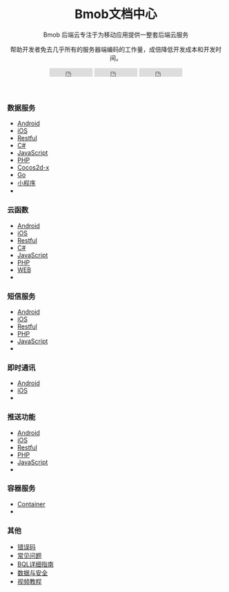 <div id="loading">
<div>
<h1></h1>
<div class="loading">
    <span></span>
    <span></span>
    <span></span>
    <span></span>
    <span></span>
    <span></span>
    <span></span>
</div>
</div>
</div>
<div class="page-wrapper">
<header class="header text-center">
    <div class="container">
        <div class="branding">
            <h1 class="logo">
                <span class="text-highlight">Bmob</span><span class="text-bold">文档中心</span>
            </h1>
        </div>
        <div class="tagline">
            <p>Bmob 后端云专注于为移动应用提供一整套后端云服务</p>
            <p>帮助开发者免去几乎所有的服务器端编码的工作量，成倍降低开发成本和开发时间。</p>
        </div><!--//tagline-->
        <div class="social-container">
        <iframe src="https://ghbtns.com/github-btn.html?user=bmob&repo=bmobdocs&type=watch&count=true&v=2" frameborder="0" scrolling="0" width="100px" height="20px"></iframe>
        <iframe src="https://ghbtns.com/github-btn.html?user=bmob&repo=bmobdocs&type=star&count=true" frameborder="0" scrolling="0" width="100px" height="20px"></iframe>
        <iframe src="https://ghbtns.com/github-btn.html?user=bmob&repo=bmobdocs&type=fork&count=true" frameborder="0" scrolling="0" width="100px" height="20px"></iframe>
         </div>
    </div>
</header>
<section class="cards-section text-center">
<div class="container">
<div id="cards-wrapper" class="cards-wrapper row">
    <div class="item item-blue col-md-4 col-sm-6 col-xs-6">
        <div class="item-inner">
            <div class="icon-holder">
                <i class="icon o1"></i>
            </div>
            <h3 class="title">数据服务</h3>
            <div class="text-left">
                <ul class="links">
                  <li><s class="languageType"></s><a href="./data/android/index.html" class="intro" >Android</a></li>
                  <li><s class="languageType" style="background-position:left -26px;"></s><a href="./data/ios/index.html" class="intro" >iOS</a></li>
                  <li><s class="languageType"  style="background-position:left -52px;"></s><a href="./data/restful/index.html" class="intro" >Restful</a></li>
                  <li><s class="languageType"  style="background-position:left -80px;"></s><a href="./data/csharp/index.html" class="intro" >C#</a></li>
                  <li><s class="languageType" style="background-position:left -106px;"></s><a href="./data/javascript/index.html" class="intro" >JavaScript</a></li>
                  <li><s class="languageType" style="background-position:left 216px;"></s><a href="./data/php/index.html" class="intro" >PHP</a></li>
                  <li><s class="languageType"  style="background-position:left -214px;"></s><a href="./data/cocos2d-x/index.html" class="intro" >Cocos2d-x</a></li>
                  <li><s class="languageType" style="background-position:left 243px;"></s><a href="./data/go/index.html" class="intro" >Go</a></li>
                  <li><s class="languageType" style="background-position:left 29px;"></s><a href="./data/wechat_app/index.html" class="intro" >小程序</a></li>
                  <li></li>
                </ul>
            </div>
        </div><!--//item-inner-->
    </div><!--//item-->
    <div class="item item-blue col-md-4 col-sm-6 col-xs-6">
        <div class="item-inner">
            <div class="icon-holder">
                <i class="icon o2"></i>
            </div>
            <h3 class="title">云函数</h3>
            <div class="text-left">
                <ul class="links">
                  <li><s class="languageType"></s><a href="./cloud_function/android/index.html" class="intro" >Android</a></li>
                  <li><s class="languageType" style="background-position:left -26px;"></s><a href="./cloud_function/ios/index.html" class="intro" >iOS</a></li>
                  <li><s class="languageType"  style="background-position:left -52px;"></s><a href="./cloud_function/restful/index.html" class="intro" >Restful</a></li>
                  <li><s class="languageType"  style="background-position:left -80px;"></s><a href="./cloud_function/csharp/index.html" class="intro" >C#</a></li>
                  <li><s class="languageType" style="background-position:left -106px;"></s><a href="./cloud_function/javascript/index.html" class="intro" >JavaScript</a></li>
                  <li><s class="languageType" style="background-position:left 216px;"></s><a href="./cloud_function/php/index.html" class="intro" >PHP</a></li>
                  <li><s class="languageType" style="background-position:left 81px;"></s><a href="./cloud_function/web/index.html" class="intro" >WEB</a></li>
                  <li></li>
                </ul>
            </div>
        </div><!--//item-inner-->
    </div><!--//item-->
    <div class="item item-blue item-2 col-md-4 col-sm-6 col-xs-6">
        <div class="item-inner">
            <div class="icon-holder">
                <i class="icon o3"></i>
            </div>
            <h3 class="title">短信服务</h3>
            <div class="text-left">
                <ul class="links">
                  <li><s class="languageType"></s><a href="./sms/android/index.html" class="intro" >Android</a></li>
                  <li><s class="languageType" style="background-position:left -26px;"></s><a href="./sms/ios/index.html" class="intro" >iOS</a></li>
                  <li><s class="languageType"  style="background-position:left -52px;"></s><a href="./sms/restful/index.html" class="intro" >Restful</a></li>
                  <li><s class="languageType" style="background-position:left 216px;"></s><a href="./sms/php/index.html" class="intro" >PHP</a></li>
                  <li><s class="languageType" style="background-position:left -106px;"></s><a href="./sms/javascript/index.html" class="intro" >JavaScript</a></li>
                  <li></li>
                </ul>
            </div>
        </div><!--//item-inner-->
    </div><!--//item-->
    <div class="item item-blue col-md-4 col-sm-6 col-xs-6">
        <div class="item-inner">
            <div class="icon-holder">
                <i class="icon o4"></i>
            </div>
            <h3 class="title">即时通讯</h3>
            <div class="text-left">
                <ul class="links">
                  <li><s class="languageType"></s><a href="./im/android/index.html" class="intro" >Android</a></li>
                  <li><s class="languageType" style="background-position:left -26px;"></s><a href="./im/ios/index.html" class="intro" >iOS</a></li>
                  <li></li>
                </ul>
            </div>
        </div><!--//item-inner-->
    </div><!--//item-->
    <div class="item item-blue col-md-4 col-sm-6 col-xs-6">
        <div class="item-inner">
            <div class="icon-holder">
                <i class="icon o5"></i>
            </div>
            <h3 class="title">推送功能</h3>
            <div class="text-left">
                <ul class="links">
                  <li><s class="languageType"></s><a href="./push/android/index.html" class="intro" >Android</a></li>
                  <li><s class="languageType" style="background-position:left -26px;"></s><a href="./push/ios/index.html" class="intro" >iOS</a></li>
                  <li><s class="languageType"  style="background-position:left -52px;"></s><a href="./push/restful/index.html" class="intro" >Restful</a></li>
                  <li><s class="languageType" style="background-position:left 216px;"></s><a href="./push/php/index.html" class="intro" >PHP</a></li>
                  <li><s class="languageType" style="background-position:left -106px;"></s><a href="./push/javascript/index.html" class="intro" >JavaScript</a></li>
                  <li></li>
                </ul>
            </div>
        </div><!--//item-inner-->
    </div><!--//item-->
    <!-- <div class="item item-blue col-md-4 col-sm-6 col-xs-6">
        <div class="item-inner">
            <div class="icon-holder">
                <i class="icon o6"></i>
            </div>
            <h3 class="title">移动支付</h3>
            <div class="text-left">
                <ul class="links">
                  <li><s class="languageType"></s><a href="./pay/android/index.html" class="intro" >Android</a></li>
                  <li><s class="languageType" style="background-position:left -26px;"></s><a href="./pay/ios/index.html" class="intro" >iOS</a></li>
                  <li><s class="languageType"  style="background-position:left -52px;"></s><a href="./pay/restful/index.html" class="intro" >Restful</a></li>
                  <li></li>
                </ul>
            </div>
        </div>
    </div> -->
    <div class="item item-blue col-md-4 col-sm-6 col-xs-6 hidden">
        <div class="item-inner">
            <div class="icon-holder">
                <i class="icon o7"></i>
            </div>
            <h3 class="title">容器服务</h3>
            <div class="text-left">
                <ul class="links">
                  <li><s class="languageType" style="background-position:left -267px;"></s><a href="./container/web/index.html" class="intro" >Container</a></li>
                  <li></li>
                </ul>
            </div>
        </div><!--//item-inner-->
    </div><!--//item-->
    <div class="item item-blue col-md-4 col-sm-6 col-xs-6">
        <div class="item-inner">
            <div class="icon-holder">
               <i class="icon o7"></i>
            </div><!--//icon-holder-->
            <h3 class="title">其他</h3>
            <div class="text-left">
                <ul class="links else">
                  <li><a href="./other/error_code/index.html" class="intro" >错误码</a></li>
                  <li><a href="./other/common_problem/index.html" class="intro" >常见问题</a></li>
                  <li><a href="./other/bql/index.html" class="intro" >BQL详细指南</a></li>
                  <li><a href="./other/data_safety/index.html" class="intro" >数据与安全</a></li>
                  <!-- <li><a href="./other/donate/index.html" class="intro" >打赏Bmob</a></li> -->
                  <li><a href="./video/index.html" class="intro" target="_blank">视频教程</a></li>
                </ul>
            </div>
        </div><!--//item-inner-->
    </div><!--//item-->
</div><!--//cards-->
</div><!--//container-->
</section><!--//cards-section-->
</div>
